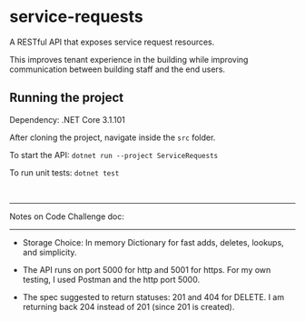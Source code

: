 # service-requests
A RESTful API that exposes service request resources.

 This improves tenant experience in the building while improving communication between building staff and the end users.

Running the project
-
Dependency: .NET Core 3.1.101

After cloning the project, navigate inside the `src` folder.

To start the API: `dotnet run --project ServiceRequests`<br>


To run unit tests:  `dotnet test`


<br>

****
Notes on Code Challenge doc:
****
* Storage Choice: In memory Dictionary for fast adds, deletes, lookups, and simplicity.

* The API runs on port 5000 for http and 5001 for https. For my own testing, I used Postman and the http port 5000.

* The spec suggested to return statuses: 201 and 404 for DELETE. I am returning back 204 instead of 201 (since 201 is created). 